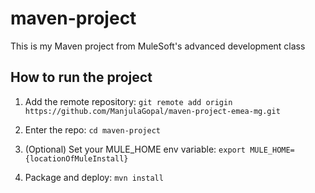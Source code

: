 # maven-project

This is my Maven project from MuleSoft's advanced development class

## How to run the project

1. Add the remote repository: `git remote add origin https://github.com/ManjulaGopal/maven-project-emea-mg.git`

1. Enter the repo: `cd maven-project`

1. (Optional) Set your MULE_HOME env variable: `export MULE_HOME={locationOfMuleInstall}`

1. Package and deploy: `mvn install`